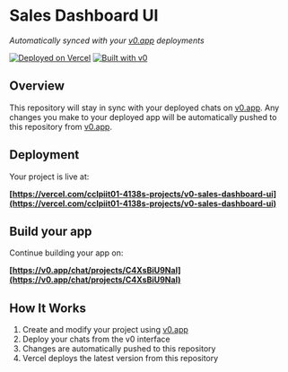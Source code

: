 # Sales Dashboard UI

*Automatically synced with your [v0.app](https://v0.app) deployments*

[![Deployed on Vercel](https://img.shields.io/badge/Deployed%20on-Vercel-black?style=for-the-badge&logo=vercel)](https://vercel.com/cclpiit01-4138s-projects/v0-sales-dashboard-ui)
[![Built with v0](https://img.shields.io/badge/Built%20with-v0.app-black?style=for-the-badge)](https://v0.app/chat/projects/C4XsBiU9Nal)

## Overview

This repository will stay in sync with your deployed chats on [v0.app](https://v0.app).
Any changes you make to your deployed app will be automatically pushed to this repository from [v0.app](https://v0.app).

## Deployment

Your project is live at:

**[https://vercel.com/cclpiit01-4138s-projects/v0-sales-dashboard-ui](https://vercel.com/cclpiit01-4138s-projects/v0-sales-dashboard-ui)**

## Build your app

Continue building your app on:

**[https://v0.app/chat/projects/C4XsBiU9Nal](https://v0.app/chat/projects/C4XsBiU9Nal)**

## How It Works

1. Create and modify your project using [v0.app](https://v0.app)
2. Deploy your chats from the v0 interface
3. Changes are automatically pushed to this repository
4. Vercel deploys the latest version from this repository
